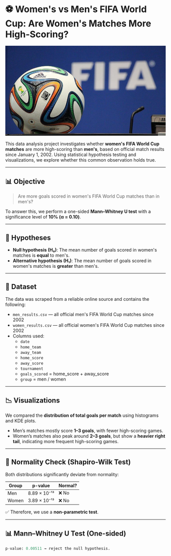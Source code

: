 # ⚽ Women's vs Men's FIFA World Cup: Are Women's Matches More High-Scoring?

![FIFA Banner](soccer-pitch2.jpg)

This data analysis project investigates whether **women's FIFA World Cup matches** are more high-scoring than **men's**, based on official match results since January 1, 2002. Using statistical hypothesis testing and visualizations, we explore whether this common observation holds true.

---

## 📊 Objective

> Are more goals scored in women's FIFA World Cup matches than in men's?

To answer this, we perform a one-sided **Mann–Whitney U test** with a significance level of **10% (α = 0.10)**.

---

## 🧪 Hypotheses

- **Null hypothesis (H₀)**: The mean number of goals scored in women's matches is **equal** to men's.
- **Alternative hypothesis (H₁)**: The mean number of goals scored in women's matches is **greater** than men's.

---

## 📁 Dataset

The data was scraped from a reliable online source and contains the following:

- `men_results.csv` — all official men's FIFA World Cup matches since 2002
- `women_results.csv` — all official women's FIFA World Cup matches since 2002
- Columns used:
  - `date`
  - `home_team`
  - `away_team`
  - `home_score`
  - `away_score`
  - `tournament`
  - `goals_scored` = home_score + away_score
  - `group` = men / women

---

## 📉 Visualizations

We compared the **distribution of total goals per match** using histograms and KDE plots.

- Men’s matches mostly score **1–3 goals**, with fewer high-scoring games.
- Women’s matches also peak around **2–3 goals**, but show a **heavier right tail**, indicating more frequent high-scoring games.


---

## 🧠 Normality Check (Shapiro-Wilk Test)

Both distributions significantly deviate from normality:

| Group   | p-value          | Normal?     |
|---------|------------------|-------------|
| Men     | 8.89 × 10⁻¹³     | ❌ No       |
| Women   | 3.89 × 10⁻¹³     | ❌ No       |

✅ Therefore, we use a **non-parametric test**.

---

## 📊 Mann–Whitney U Test (One-sided)

```python
p-value: 0.00511 → reject the null hypothesis.
